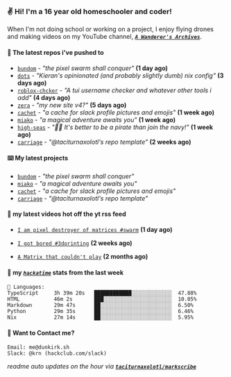 ### ✌️ Hi! I'm a 16 year old homeschooler and coder!

When I'm not doing school or working on a project, I enjoy flying drones and making videos on my YouTube channel, [**_`A Wanderer's Archives`_**](https://youtube.com/@wanderer.archives).

#### 👷 The latest repos i've pushed to

- [`bundom`](https://github.com/taciturnaxolotl/bundom) - _"the pixel swarm shall conquer"_ **(1 day ago)**
- [`dots`](https://github.com/taciturnaxolotl/dots) - _"Kieran's opinionated (and probably slightly dumb) nix config"_ **(3 days ago)**
- [`roblox-chcker`](https://github.com/taciturnaxolotl/roblox-chcker) - _"A tui username checker and whatever other tools i add"_ **(4 days ago)**
- [`zera`](https://github.com/taciturnaxolotl/zera) - _"my new site v4?"_ **(5 days ago)**
- [`cachet`](https://github.com/taciturnaxolotl/cachet) - _"a cache for slack profile pictures and emojis"_ **(1 week ago)**
- [`miako`](https://github.com/taciturnaxolotl/miako) - _"a magical adventure awaits you"_ **(1 week ago)**
- [`high-seas`](https://github.com/hackclub/high-seas) - _"🏴‍☠️ It's better to be a pirate than join the navy!"_ **(1 week ago)**
- [`carriage`](https://github.com/taciturnaxolotl/carriage) - _"@taciturnaxolotl's repo template"_ **(2 weeks ago)**

#### ⌨️ My latest projects

- [`bundom`](https://github.com/taciturnaxolotl/bundom) - _"the pixel swarm shall conquer"_
- [`miako`](https://github.com/taciturnaxolotl/miako) - _"a magical adventure awaits you"_
- [`cachet`](https://github.com/taciturnaxolotl/cachet) - _"a cache for slack profile pictures and emojis"_
- [`carriage`](https://github.com/taciturnaxolotl/carriage) - _"@taciturnaxolotl's repo template"_

#### 🍿 my latest videos hot off the yt rss feed

- [`I am pixel destroyer of matrices #swarm`](https://www.youtube.com/watch?v=bh3vvy5NyKg) **(1 day ago)**

- [`I got bored #3dprinting`](https://www.youtube.com/watch?v=59f5n1NeItE) **(2 weeks ago)**

- [`A Matrix that couldn't play`](https://www.youtube.com/watch?v=NodwjZF7uZw) **(2 months ago)**



#### 📡 my [_`hackatime`_](https://waka.hackclub.com) stats from the last week

```text
💾 Languages:
TypeScript     3h 39m 20s   ████████████░░░░░░░░░░░░░  47.88%
HTML           46m 2s       ███░░░░░░░░░░░░░░░░░░░░░░  10.05%
Markdown       29m 47s      ██░░░░░░░░░░░░░░░░░░░░░░░  6.50%
Python         29m 35s      ██░░░░░░░░░░░░░░░░░░░░░░░  6.46%
Nix            27m 14s      ██░░░░░░░░░░░░░░░░░░░░░░░  5.95%
```

#### 📮 Want to Contact me?

```text
Email: me@dunkirk.sh
Slack: @krn (hackclub.com/slack)
```

_readme auto updates on the hour via [**`taciturnaxolotl/markscribe`**](https://github.com/taciturnaxolotl/markscribe)_
